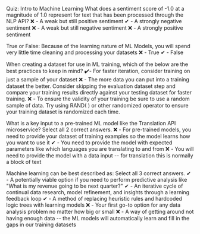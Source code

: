Quiz: Intro to Machine Learning
What does a sentiment score of -1.0 at a magnitude of 1.0 represent for text that has been processed through the NLP API?
❌ - A weak but still positive sentiment
✔ - A strongly negative sentiment
❌ - A weak but still negative sentiment
❌ - A strongly positive sentiment

True or False: Because of the learning nature of ML Models, you will spend very little time cleaning and processing your datasets
❌ - True
✔ - False

When creating a dataset for use in ML training, which of the below are the best practices to keep in mind?
✔️- For faster iteration, consider training on just a sample of your dataset
❌ - The more data you can put into a training dataset the better. Consider skipping the evaluation dataset step and compare your training results directly against your testing dataset for faster training.
❌ - To ensure the validity of your training be sure to use a random sample of data. Try using RAND( ) or other randomized operator to ensure your training dataset is randomized each time.

What is a key input to a pre-trained ML model like the Translation API microservice? Select all 2 correct answers.
❌ - For pre-trained models, you need to provide your dataset of training examples so the model learns how you want to use it
✔ - You need to provide the model with expected parameters like which languages you are translating to and from
❌ - You will need to provide the model with a data input -- for translation this is normally a block of text

Machine learning can be best described as: Select all 3 correct answers.
✔ - A potentially viable option if you need to perform predictive analysis like "What is my revenue going to be next quarter?"
✔ - An iterative cycle of continual data research, model refinement, and insights through a learning feedback loop
✔ - A method of replacing heuristic rules and hardcoded logic trees with learning models
❌ - Your first go-to option for any data analysis problem no matter how big or small
❌ - A way of getting around not having enough data -- the ML models will automatically learn and fill in the gaps in our training datasets